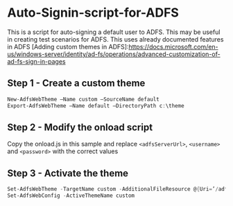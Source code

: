 # Auto-Signin-script-for-ADFS
This is a script for auto-signing a default user to ADFS. This may be useful in creating test scenarios for ADFS. This uses already documented features in ADFS
[Adding custom themes in ADFS]:https://docs.microsoft.com/en-us/windows-server/identity/ad-fs/operations/advanced-customization-of-ad-fs-sign-in-pages

## Step 1 - Create a custom theme
```powershell
New-AdfsWebTheme –Name custom –SourceName default  
Export-AdfsWebTheme –Name default –DirectoryPath c:\theme
```
## Step 2 - Modify the onload script
Copy the onload.js in this sample and replace ```<adfsServerUrl>```, ```<username>``` and ```<password>``` with the correct values

## Step 3 - Activate the theme
```powershell
Set-AdfsWebTheme -TargetName custom -AdditionalFileResource @{Uri=’/adfs/portal/script/onload.js’;path="c:\theme\script\onload.js"}
Set-AdfsWebConfig -ActiveThemeName custom
```
